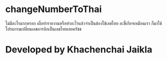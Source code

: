 # changeNumberToThai
ไม่มีอะไรมากหรอก เผื่อทำรายงานหรือทำอะไรแล้วจำเป็นต้องใช้เลขไทย ละขี้เกียจเหมือนเรา ก็มาใช้โปรแกรมเปลี่ยนเลขอารบิกเป็นเลขไทยเลยครัชช


# Developed by Khachenchai Jaikla
